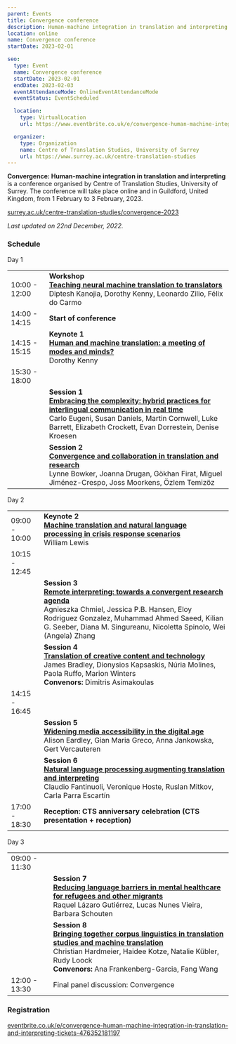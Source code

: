 ```yaml
---
parent: Events
title: Convergence conference
description: Human-machine integration in translation and interpreting
location: online
name: Convergence conference
startDate: 2023-02-01

seo:
  type: Event
  name: Convergence conference
  startDate: 2023-02-01
  endDate: 2023-02-03
  eventAttendanceMode: OnlineEventAttendanceMode
  eventStatus: EventScheduled

  location:
    type: VirtualLocation
    url: https://www.eventbrite.co.uk/e/convergence-human-machine-integration-in-translation-and-interpreting-tickets-476352181197

  organizer:
    type: Organization
    name: Centre of Translation Studies, University of Surrey
    url: https://www.surrey.ac.uk/centre-translation-studies
---
```


**Convergence: Human-machine integration in translation and interpreting** is a conference organised by Centre of Translation Studies, University of Surrey.
The conference will take place online and in Guildford, United Kingdom, from 1 February to 3 February, 2023.

[surrey.ac.uk/centre-translation-studies/convergence-2023](https://www.surrey.ac.uk/centre-translation-studies/convergence-2023)

*Last updated on 22nd December, 2022.*

### Schedule

Day 1

|     |     |
| --- | --- |
| 10:00 - 12:00 | **Workshop** <br>[**Teaching neural machine translation to translators**](https://www.surrey.ac.uk/centre-translation-studies/convergence-2023/workshop-teaching-neural-machine-translation-translators) <br>Diptesh Kanojia, Dorothy Kenny, Leonardo Zilio, Félix do Carmo |
| 14:00 - 14:15 | **Start of conference** |
| 14:15 - 15:15 | **Keynote 1** <br>[**Human and machine translation: a meeting of modes and minds?**](https://www.surrey.ac.uk/centre-translation-studies/convergence-2023/keynote-speakers#kenny) <br>Dorothy Kenny |
| 15:30 - 18:00 | |
|  | **Session 1** <br>[**Embracing the complexity: hybrid practices for interlingual communication in real time**](https://www.surrey.ac.uk/centre-translation-studies/convergence-2023/embracing-complexity) <br>Carlo Eugeni, Susan Daniels, Martin Cornwell, Luke Barrett, Elizabeth Crockett, Evan Dorrestein, Denise Kroesen |
|  | **Session 2** <br>[**Convergence and collaboration in translation and research**](https://www.surrey.ac.uk/centre-translation-studies/convergence-2023/convergence-and-collaboration-translation-research) <br>Lynne Bowker, Joanna Drugan, Gökhan Firat, Miguel Jiménez-Crespo, Joss Moorkens, Özlem Temizöz |

Day 2

|     |     |
| --- | --- |
| 09:00 - 10:00 | **Keynote 2** <br>[**Machine translation and natural language processing in crisis response scenarios**](https://www.surrey.ac.uk/centre-translation-studies/convergence-2023/keynote-speakers#lewis) <br>William Lewis |
| 10:15 - 12:45 |  |
|  | **Session 3** <br>[**Remote interpreting: towards a convergent research agenda**](https://www.surrey.ac.uk/centre-translation-studies/convergence-2023/remote-interpreting) <br>Agnieszka Chmiel, Jessica P.B. Hansen, Eloy Rodriguez Gonzalez, Muhammad Ahmed Saeed, Kilian G. Seeber, Diana M. Singureanu, Nicoletta Spinolo, Wei (Angela) Zhang |
|  | **Session 4** <br>[**Translation of creative content and technology**](https://www.surrey.ac.uk/centre-translation-studies/convergence-2023/translation-creative-content-and-technology) <br>James Bradley, Dionysios Kapsaskis, Núria Molines, Paola Ruffo, Marion Winters <br>**Convenors:** Dimitris Asimakoulas |
| 14:15 - 16:45 |  |
|  | **Session 5** <br>[**Widening media accessibility in the digital age**](https://www.surrey.ac.uk/centre-translation-studies/convergence-2023/widening-media-accessibility-digital-age) <br>Alison Eardley, Gian Maria Greco, Anna Jankowska, Gert Vercauteren |
|  | **Session 6** <br>[**Natural language processing augmenting translation and interpreting**](https://www.surrey.ac.uk/centre-translation-studies/convergence-2023/nlp-augmenting-translation-and-interpreting) <br>Claudio Fantinuoli, Veronique Hoste, Ruslan Mitkov, Carla Parra Escartín |
| 17:00 - 18:30 | **Reception: CTS anniversary celebration (CTS presentation + reception)** |

Day 3 

|     |     |
| --- | --- |
| 09:00 - 11:30 |  |
|  | **Session 7** <br>[**Reducing language barriers in mental healthcare for refugees and other migrants**](https://www.surrey.ac.uk/centre-translation-studies/convergence-2023/reducing-language-barriers-mental-healthcare-refugees-and-other-migrants-how-digital-technologies) <br>Raquel Lázaro Gutiérrez, Lucas Nunes Vieira, Barbara Schouten |
|  | **Session 8** <br>[**Bringing together corpus linguistics in translation studies and machine translation**](https://www.surrey.ac.uk/centre-translation-studies/convergence-2023/bringing-together-corpus-linguistics-translation-studies-and-machine-translation) <br>Christian Hardmeier, Haidee Kotze, Natalie Kübler, Rudy Loock <br>**Convenors:** Ana Frankenberg-Garcia, Fang Wang |
| 12:00 - 13:30 | Final panel discussion: Convergence |


### Registration

[eventbrite.co.uk/e/convergence-human-machine-integration-in-translation-and-interpreting-tickets-476352181197](https://www.eventbrite.co.uk/e/convergence-human-machine-integration-in-translation-and-interpreting-tickets-476352181197)

